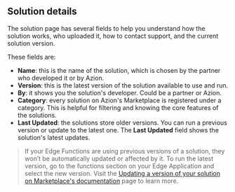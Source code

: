 ## Solution details

The solution page has several fields to help you understand how the solution works, who uploaded it, how to contact support, and the current solution version. 

These fields are:

- **Name**: this is the name of the solution, which is chosen by the partner who developed it or by Azion.
- **Version**: this is the latest version of the solution available to use and run.
- **By**: it shows you the solution's developer. Could be a partner or Azion.
- **Category**: every solution on Azion's Marketplace is registered under a category. This is helpful for filtering and knowing the core features of the solutions.
- **Last Updated**: the solutions store older versions. You can run a previous version or update to the latest one. The **Last Updated** field shows the solution's latest updates.

> If your Edge Functions are using previous versions of a solution, they won’t be automatically updated or affected by it. To run the latest version, go to the functions section on your Edge Application and select the new version. Visit the [Updating a version of your solution on Marketplace's documentation](https://www.azion.com/en/documentation/products/marketplace#versioning) page to learn more.